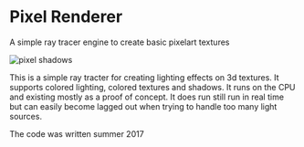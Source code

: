 # Pixel Renderer
A simple ray tracer engine to create basic pixelart textures

![pixel shadows](https://i.imgur.com/BXG78Ur.png)

This is a simple ray tracter for creating lighting effects on 3d textures. It supports colored lighting, colored textures and shadows. It runs on the CPU and existing mostly as a proof of concept. It does run still run in real time but can easily become lagged out when trying to handle too many light sources.

The code was written summer 2017
